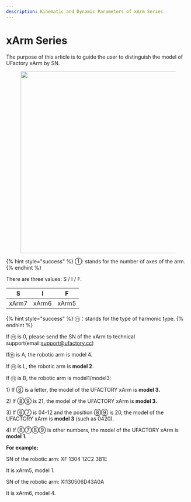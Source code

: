 ```yaml
---
description: Kinematic and Dynamic Parameters of xArm Series
---
```


# xArm Series

The purpose of this article is to guide the user to distinguish the model of UFactory xArm by SN.

<div align="left"><figure><img src="../../../.gitbook/assets/SerialNumber (1).png" alt="" width="496"><figcaption></figcaption></figure></div>

{% hint style="success" %}
①: stands for the number of axes of the arm.
{% endhint %}

There are three values: S / I / F.

| S     | I     | F     |
| ----- | ----- | ----- |
| xArm7 | xArm6 | xArm5 |



{% hint style="success" %}
⑪：stands for the type of harmonic type.
{% endhint %}

If ⑪ is 0, please send the SN of the xArm to technical support(email:support@ufactory.cc)

If⑪ is A,  the robotic arm is model 4.

If ⑪ is L,  the robotic arm is **model 2**.

If ⑪ is B,  the robotic arm is model1/model3:

1\) If ⑧ is a letter, the model of the UFACTORY xArm is **model 3.**

2\) If ⑧⑨ is 21, the model of the UFACTORY xArm is **model 3.**

3\) If ⑥⑦ is 04-12 and the position ⑧⑨ is 20, the model of the UFACTORY xArm is **model 3** (such as 0420).

4\) If  ⑥⑦⑧⑨ is other numbers, the model of the UFACTORY xArm is **model 1.**



**For example:**

SN of the robotic arm:  XF 1304 12C2 3B1E

It is xArm5,  model 1.



SN of the robotic arm: XI130506D43A0A

It is xArm6, model 4.

&#x20;    &#x20;
